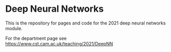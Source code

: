 # Deep Neural Networks

This is the repository for pages and code for the 2021 deep neural networks module.

For the department page see 
https://www.cst.cam.ac.uk/teaching/2021/DeepNN
